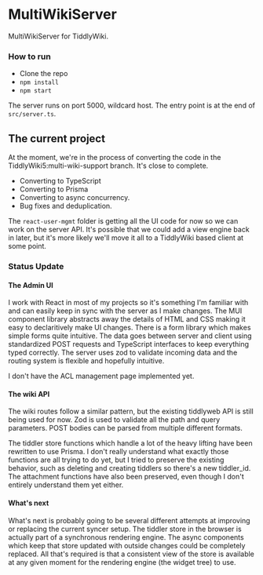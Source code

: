 # MultiWikiServer

MultiWikiServer for TiddlyWiki. 

### How to run

- Clone the repo
- `npm install`
- `npm start`

The server runs on port 5000, wildcard host. The entry point is at the end of `src/server.ts`.

## The current project

At the moment, we're in the process of converting the code in the TiddlyWiki5:multi-wiki-support branch. It's close to complete. 

- Converting to TypeScript
- Converting to Prisma
- Converting to async concurrency.
- Bug fixes and deduplication.

The `react-user-mgmt` folder is getting all the UI code for now so we can work on the server API. It's possible that we could add a view engine back in later, but it's more likely we'll move it all to a TiddlyWiki based client at some point. 


### Status Update

#### The Admin UI

I work with React in most of my projects so it's something I'm familiar with and can easily keep in sync with the server as I make changes. The MUI component library abstracts away the details of HTML and CSS making it easy to declaritively make UI changes. There is a form library which makes simple forms quite intuitive. The data goes between server and client using standardized POST requests and TypeScript interfaces to keep everything typed correctly. The server uses zod to validate incoming data and the routing system is flexible and hopefully intuitive.

I don't have the ACL management page implemented yet.

#### The wiki API

The wiki routes follow a similar pattern, but the existing tiddlyweb API is still being used for now. Zod is used to validate all the path and query parameters. POST bodies can be parsed from multiple different formats. 

The tiddler store functions which handle a lot of the heavy lifting have been rewritten to use Prisma. I don't really understand what exactly those functions are all trying to do yet, but I tried to preserve the existing behavior, such as deleting and creating tiddlers so there's a new tiddler_id. The attachment functions have also been preserved, even though I don't entirely understand them yet either. 

#### What's next

What's next is probably going to be several different attempts at improving or replacing the current syncer setup. The tiddler store in the browser is actually part of a synchronous rendering engine. The async components which keep that store updated with outside changes could be completely replaced. All that's required is that a consistent view of the store is available at any given moment for the rendering engine (the widget tree) to use. 
